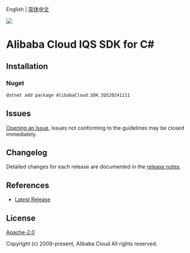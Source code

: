 English | [简体中文](README-CN.md)

![](https://aliyunsdk-pages.alicdn.com/icons/AlibabaCloud.svg)

# Alibaba Cloud IQS SDK for C#

## Installation

### Nuget

```bash
dotnet add package AlibabaCloud.SDK.IQS20241111
```

## Issues

[Opening an Issue](https://github.com/aliyun/alibabacloud-csharp-sdk/issues/new), Issues not conforming to the guidelines may be closed immediately.

## Changelog

Detailed changes for each release are documented in the [release notes](./ChangeLog.md).

## References

* [Latest Release](https://github.com/aliyun/alibabacloud-csharp-sdk/)

## License

[Apache-2.0](http://www.apache.org/licenses/LICENSE-2.0)

Copyright (c) 2009-present, Alibaba Cloud All rights reserved.

